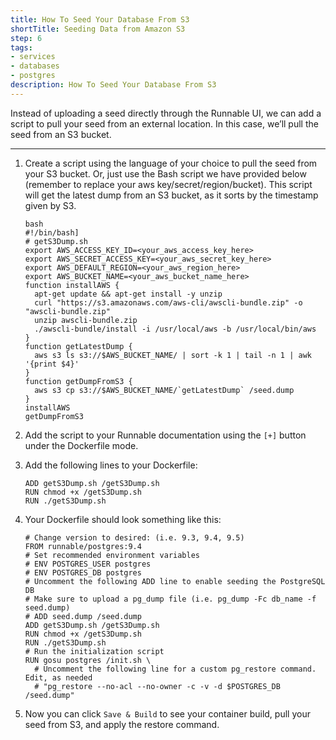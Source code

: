 ```yaml
---
title: How To Seed Your Database From S3
shortTitle: Seeding Data from Amazon S3
step: 6
tags:
- services
- databases
- postgres
description: How To Seed Your Database From S3
---
```


Instead of uploading a seed directly through the Runnable UI, we can add a script to pull your seed
from an external location. In this case, we’ll pull the seed from an S3 bucket.

---

1. Create a script using the language of your choice to pull the seed from your S3 bucket. Or, just
use the Bash script we have provided below (remember to replace your aws key/secret/region/bucket).
This script will get the latest dump from an S3 bucket, as it sorts by the timestamp given by S3.

    ```
    bash
    #!/bin/bash]
    # getS3Dump.sh
    export AWS_ACCESS_KEY_ID=<your_aws_access_key_here>
    export AWS_SECRET_ACCESS_KEY=<your_aws_secret_key_here>
    export AWS_DEFAULT_REGION=<your_aws_region_here>
    export AWS_BUCKET_NAME=<your_aws_bucket_name_here>
    function installAWS {
      apt-get update && apt-get install -y unzip
      curl "https://s3.amazonaws.com/aws-cli/awscli-bundle.zip" -o "awscli-bundle.zip"
      unzip awscli-bundle.zip
      ./awscli-bundle/install -i /usr/local/aws -b /usr/local/bin/aws
    }
    function getLatestDump {
      aws s3 ls s3://$AWS_BUCKET_NAME/ | sort -k 1 | tail -n 1 | awk '{print $4}'
    }
    function getDumpFromS3 {
      aws s3 cp s3://$AWS_BUCKET_NAME/`getLatestDump` /seed.dump
    }
    installAWS
    getDumpFromS3
    ```

2. Add the script to your Runnable documentation using the `[+]` button under the Dockerfile mode.
3. Add the following lines to your Dockerfile:

    ```
    ADD getS3Dump.sh /getS3Dump.sh
    RUN chmod +x /getS3Dump.sh
    RUN ./getS3Dump.sh
    ```

4. Your Dockerfile should look something like this:

    ```
    # Change version to desired: (i.e. 9.3, 9.4, 9.5)
    FROM runnable/postgres:9.4
    # Set recommended environment variables
    # ENV POSTGRES_USER postgres
    # ENV POSTGRES_DB postgres
    # Uncomment the following ADD line to enable seeding the PostgreSQL DB
    # Make sure to upload a pg_dump file (i.e. pg_dump -Fc db_name -f seed.dump)
    # ADD seed.dump /seed.dump
    ADD getS3Dump.sh /getS3Dump.sh
    RUN chmod +x /getS3Dump.sh
    RUN ./getS3Dump.sh
    # Run the initialization script
    RUN gosu postgres /init.sh \
      # Uncomment the following line for a custom pg_restore command. Edit, as needed
      # "pg_restore --no-acl --no-owner -c -v -d $POSTGRES_DB /seed.dump"
    ```

5.  Now you can click `Save & Build` to see your container build, pull your seed from S3, and apply the restore command.
